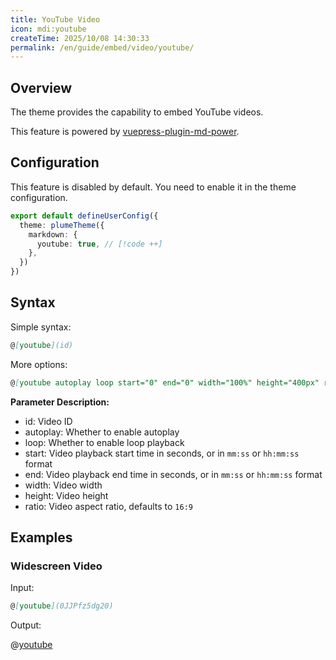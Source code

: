 ```yaml
---
title: YouTube Video
icon: mdi:youtube
createTime: 2025/10/08 14:30:33
permalink: /en/guide/embed/video/youtube/
---
```


## Overview

The theme provides the capability to embed YouTube videos.

This feature is powered by [vuepress-plugin-md-power](../../config/plugins/markdown-power.md).

## Configuration

This feature is disabled by default. You need to enable it in the theme configuration.

```ts title=".vuepress/config.ts"
export default defineUserConfig({
  theme: plumeTheme({
    markdown: {
      youtube: true, // [!code ++]
    },
  })
})
```

## Syntax

Simple syntax:

```md
@[youtube](id)
```

More options:

```md
@[youtube autoplay loop start="0" end="0" width="100%" height="400px" ratio="16:9"](id)
```

**Parameter Description:**

- id: Video ID
- autoplay: Whether to enable autoplay
- loop: Whether to enable loop playback
- start: Video playback start time in seconds, or in `mm:ss` or `hh:mm:ss` format
- end: Video playback end time in seconds, or in `mm:ss` or `hh:mm:ss` format
- width: Video width
- height: Video height
- ratio: Video aspect ratio, defaults to `16:9`

## Examples

### Widescreen Video

Input:

```md
@[youtube](0JJPfz5dg20)
```

Output:

@[youtube](0JJPfz5dg20)
